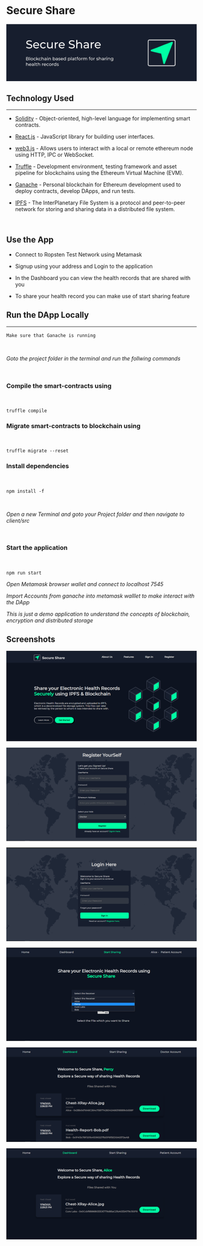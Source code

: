 # Secure Share

<div align="center" width="100%" height="20vh">

<img src="https://github.com/praveenhonavar/Secure-Share/blob/new-b/client/public/assets/header.png" >

</div>



## Technology Used

<hr>

- [Solidity](https://docs.soliditylang.org/en/v0.7.6/) - Object-oriented, high-level language for implementing smart contracts.

- [React.js](https://reactjs.org/) - JavaScript library for building user interfaces.

- [web3.js](https://web3js.readthedocs.io/en/v1.3.4/) - Allows users to interact with a local or remote ethereum node using HTTP, IPC or WebSocket.

- [Truffle](https://www.trufflesuite.com/truffle) - Development environment, testing framework and asset pipeline for blockchains using the Ethereum Virtual Machine (EVM).

- [Ganache](https://www.trufflesuite.com/ganache) - Personal blockchain for Ethereum development used to deploy contracts, develop DApps, and run tests.

- [IPFS](https://ipfs.io/) - The InterPlanetary File System is a protocol and peer-to-peer network for storing and sharing data in a distributed file system.


<br>

## Use the App

- Connect to Ropsten Test Network using Metamask

- Signup using your address and Login to the application

- In the Dashboard you can view the health records that are shared with you

- To share your health record you can make use of start sharing feature

## Run the DApp Locally
<hr>

```
Make sure that Ganache is running
```

<br>

*Goto the project folder in the terminal and run the follwing commands*

<br>


### Compile the smart-contracts using
<br>

```
truffle compile
```

### Migrate smart-contracts to blockchain using
<br>

```
truffle migrate --reset
```

### Install dependencies
<br>

```
npm install -f
```

<br>

*Open a new Terminal and goto your Project folder and then navigate to client/src*

<br>

### Start the application
<br>

```
npm run start
```

*Open Metamask browser wallet and connect to localhost 7545*

*Import Accounts from ganache into metamask walllet to make interact with the DApp*

*This is just a demo application to understand the concepts of blockchain, encryption and distributed storage*

## Screenshots

![HomePage](https://github.com/praveenhonavar/Secure-Share/blob/new-b/client/public/assets/results/Screenshot%20(361).png)

![Login](https://github.com/praveenhonavar/Secure-Share/blob/new-b/client/public/assets/results/Register.png)

![Register](https://github.com/praveenhonavar/Secure-Share/blob/new-b/client/public/assets/results/login.png)

![Select Receiver](https://github.com/praveenhonavar/Secure-Share/blob/new-b/client/public/assets/results/selectReceiver.png)

![Dashboard](https://github.com/praveenhonavar/Secure-Share/blob/new-b/client/public/assets/results/DashBoardAfterShare.png)

![Dashboard-After-Share](https://github.com/praveenhonavar/Secure-Share/blob/new-b/client/public/assets/results/patientDb.png)




















